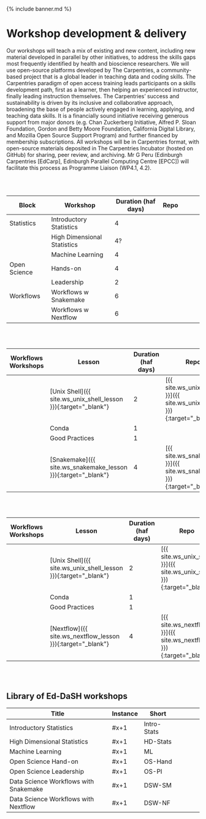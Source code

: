 {% include banner.md %}

# Workshop development & delivery

Our workshops will teach a mix of existing and new content, including new material developed
in parallel by other initiatives, to address the skills gaps most frequently identified by health and
bioscience researchers. We will use open-source platforms developed by The Carpentries, a
community-based project that is a global leader in teaching data and coding skills. The Carpentries
paradigm of open access training leads participants on a skills development path, first as a learner,
then helping an experienced instructor, finally leading instruction themselves. The Carpentries’
success and sustainability is driven by its inclusive and collaborative approach, broadening the
base of people actively engaged in learning, applying, and teaching data skills. It is a financially
sound initiative receiving generous support from major donors (e.g. Chan Zuckerberg Initiative,
Alfred P. Sloan Foundation, Gordon and Betty Moore Foundation, California Digital Library, and
Mozilla Open Source Support Program) and further financed by membership subscriptions. All
workshops will be in Carpentries format, with open-source materials deposited in The Carpentries
Incubator (hosted on GitHub) for sharing, peer review, and archiving. Mr G Peru (Edinburgh
Carpentries [EdCarp], Edinburgh Parallel Computing Centre [EPCC]) will facilitate this process as
Programme Liaison (WP4.1, 4.2).  

<br><br>

| Block  | Workshop  | Duration (haf days)|  Repo |   |   |   |
|---|---|---|---|---|---|---|
|  Statistics | Introductory Statistics  |  4 |   |   |   |   |
|   |  High Dimensional Statistics |  4? |   |   |   |   |
|   |  Machine Learning | 4  |   |   |   |   |
|  Open Science |  Hands-on |  4 |   |   |   |   |
|   | Leadership  |  2 |   |   |   |   |
|  Workflows |  Workflows w Snakemake |  6 |   |   |   |   |
|   | Workflows w Nextflow  | 6  |   |   |   |   |

<br><br>


| Workflows Workshops  | Lesson  | Duration (haf days)|  Repo |  Source of lesson |
|---|---|---|---|---|
|   |  [Unix Shell]({{ site.ws_unix_shell_lesson }}){:target="_blank"} |  2 | [{{ site.ws_unix_shell }}]({{ site.ws_unix_shell }}){:target="_blank"}  |  Software Carpentry |
|   |  Conda |  1 |   |  Ed-DaSH |
|   |  Good Practices |  1 |   |  Ed-DaSH |
|   |  [Snakemake]({{ site.ws_snakemake_lesson }}){:target="_blank"} |  4 | [{{ site.ws_snakemake }}]({{ site.ws_snakemake }}){:target="_blank"}  |  Ed-DaSH |

<br><br>

| Workflows Workshops  | Lesson  | Duration (haf days)|  Repo |  Source of lesson |
|---|---|---|---|---|
|   |  [Unix Shell]({{ site.ws_unix_shell_lesson }}){:target="_blank"} |  2 | [{{ site.ws_unix_shell }}]({{ site.ws_unix_shell }}){:target="_blank"}  |  Software Carpentry |
|   |  Conda |  1 |   |  Ed-DaSH |
|   |  Good Practices |  1 |   |  Ed-DaSH |
|   |  [Nextflow]({{ site.ws_nextflow_lesson }}){:target="_blank"} |  4 |  [{{ site.ws_nextflow }}]({{ site.ws_nextflow }}){:target="_blank"} |  Ed-DaSH |

<br><br>

## Library of Ed-DaSH workshops  

| Title |  Instance |  Short |   |   |   |   |
|---|---|---|---|---|---|---|
| Introductory Statistics |  #x+1 | Intro-Stats  |   |   |   |   |
| High Dimensional Statistics | #x+1  | HD-Stats  |   |   |   |   |
| Machine Learning | #x+1  | ML  |   |   |   |   |
| Open Science Hand-on  | #x+1  | OS-Hand |   |   |   |   |
| Open Science Leadership| #x+1  | OS-PI  |   |   |   |   |
| Data Science Workflows with Snakemake | #x+1  | DSW-SM  |
| Data Science Workflows with Nextflow  | #x+1  | DSW-NF  |




